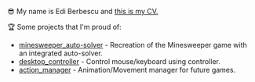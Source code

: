 😎 My name is Edi Berbescu and [this is my CV.](https://ediberbe.github.io/cv/cv.html)  

🏆 Some projects that I'm proud of:
- [minesweeper\_auto-solver](https://github.com/ediberbe/minesweeper_auto-solver) - Recreation of the Minesweeper game with an integrated auto-solver.
- [desktop\_controller](https://github.com/ediberbe/desktop_controller) - Control mouse/keyboard using controller. 
- [action\_manager](https://github.com/ediberbe/action_manager) - Animation/Movement manager for future games. 
